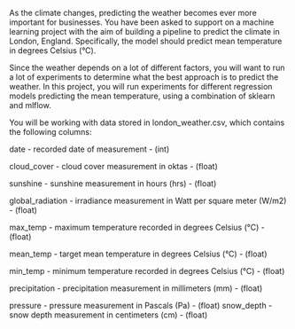 As the climate changes, predicting the weather becomes ever more important for businesses. You have been asked to support on a machine learning project with the aim of building a pipeline to predict the climate in London, England. Specifically, the model should predict mean temperature in degrees Celsius (°C).

Since the weather depends on a lot of different factors, you will want to run a lot of experiments to determine what the best approach is to predict the weather. In this project, you will run experiments for different regression models predicting the mean temperature, using a combination of sklearn and mlflow.

You will be working with data stored in london_weather.csv, which contains the following columns:

date - recorded date of measurement - (int)

cloud_cover - cloud cover measurement in oktas - (float)

sunshine - sunshine measurement in hours (hrs) - (float)

global_radiation - irradiance measurement in Watt per square meter (W/m2) - (float)

max_temp - maximum temperature recorded in degrees Celsius (°C) - (float)

mean_temp - target mean temperature in degrees Celsius (°C) - (float)

min_temp - minimum temperature recorded in degrees Celsius (°C) - (float)

precipitation - precipitation measurement in millimeters (mm) - (float)

pressure - pressure measurement in Pascals (Pa) - (float)
snow_depth - snow depth measurement in centimeters (cm) - (float)
